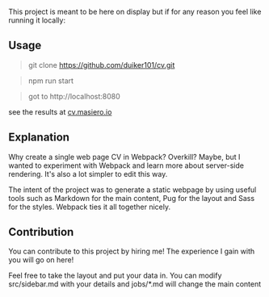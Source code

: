 This project is meant to be here on display but if for any reason you feel like running it locally:

## Usage

> git clone https://github.com/duiker101/cv.git

> npm run start

> got to http://localhost:8080

see the results at [cv.masiero.io](http://cv.masiero.io)

## Explanation
Why create a single web page CV in Webpack? Overkill? Maybe, but I wanted to experiment with Webpack and learn more about server-side rendering. It's also a lot simpler to edit this way.

The intent of the project was to generate a static webpage by using useful tools such as Markdown for the main content, Pug for the layout and Sass for the styles. Webpack ties it all together nicely.


## Contribution
You can contribute to this project by hiring me! The experience I gain with you will go on here! 

Feel free to take the layout and put your data in. You can modify src/sidebar.md with your details and jobs/*.md will change the main content
